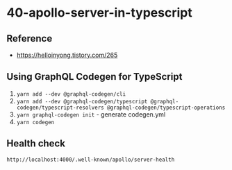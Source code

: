 # 40-apollo-server-in-typescript

## Reference

- https://helloinyong.tistory.com/265

## Using GraphQL Codegen for TypeScript

1. `yarn add --dev @graphql-codegen/cli`
2. `yarn add --dev @graphql-codegen/typescript @graphql-codegen/typescript-resolvers @graphql-codegen/typescript-operations`
3. `yarn graphql-codegen init` - generate codegen.yml
4. `yarn codegen`

## Health check

```
http://localhost:4000/.well-known/apollo/server-health
```
